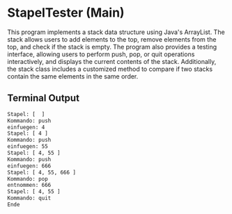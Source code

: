 # StapelTester (Main)

This program implements a stack data structure using Java's ArrayList. The stack allows users to add elements to the top, remove elements from the top, and check if the stack is empty. The program also provides a testing interface, allowing users to perform push, pop, or quit operations interactively, and displays the current contents of the stack. Additionally, the stack class includes a customized method to compare if two stacks contain the same elements in the same order.

## Terminal Output

```bash
Stapel: [  ]
Kommando: push
einfuegen: 4
Stapel: [ 4 ]
Kommando: push
einfuegen: 55
Stapel: [ 4, 55 ]
Kommando: push
einfuegen: 666
Stapel: [ 4, 55, 666 ]
Kommando: pop
entnommen: 666
Stapel: [ 4, 55 ]
Kommando: quit
Ende
```

